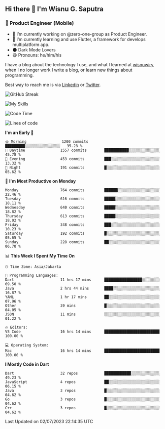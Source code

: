 ## Hi there 👋 I'm Wisnu G. Saputra

### :mobile_phone_off: Product Engineer (Mobile)

- 🔭 I’m currently working on @zero-one-group as Product Engineer.
- 🌱 I’m currently learning and use Flutter, a framework for develops multiplatform app.
- 🌑 Dark Mode Lovers
- 😄 Pronouns: he/him/his

I have a blog about the technology I use, and what I learned at [wisnuwiry](https://wisnuwiry.space/), when I no longer work I write a blog, or learn new things about programming.

Best way to reach me is via [Linkedin](https://www.linkedin.com/in/wisnu-saputra/) or [Twitter](https://twitter.com/wisnuwiry).

![GitHub Streak](https://streak-stats.demolab.com?user=wisnuwiry&theme=dark&hide_border=true)

![My Skills](https://skillicons.dev/icons?i=dart,flutter,kotlin,swift,go,js,css,neovim,git,linux&perline=5)

<!--START_SECTION:waka-->
![Code Time](http://img.shields.io/badge/Code%20Time-562%20hrs%2034%20mins-blue)

![Lines of code](https://img.shields.io/badge/From%20Hello%20World%20I%27ve%20Written-4.6%20million%20lines%20of%20code-blue)

**I'm an Early 🐤** 

```text
🌞 Morning                1200 commits        █████████░░░░░░░░░░░░░░░░   35.28 % 
🌆 Daytime                1557 commits        ███████████░░░░░░░░░░░░░░   45.78 % 
🌃 Evening                453 commits         ███░░░░░░░░░░░░░░░░░░░░░░   13.32 % 
🌙 Night                  191 commits         █░░░░░░░░░░░░░░░░░░░░░░░░   05.62 % 
```
📅 **I'm Most Productive on Monday** 

```text
Monday                   764 commits         ██████░░░░░░░░░░░░░░░░░░░   22.46 % 
Tuesday                  616 commits         █████░░░░░░░░░░░░░░░░░░░░   18.11 % 
Wednesday                640 commits         █████░░░░░░░░░░░░░░░░░░░░   18.82 % 
Thursday                 613 commits         █████░░░░░░░░░░░░░░░░░░░░   18.02 % 
Friday                   348 commits         ███░░░░░░░░░░░░░░░░░░░░░░   10.23 % 
Saturday                 192 commits         █░░░░░░░░░░░░░░░░░░░░░░░░   05.65 % 
Sunday                   228 commits         ██░░░░░░░░░░░░░░░░░░░░░░░   06.70 % 
```


📊 **This Week I Spent My Time On** 

```text
🕑︎ Time Zone: Asia/Jakarta

💬 Programming Languages: 
Dart                     11 hrs 17 mins      █████████████████░░░░░░░░   69.50 % 
Java                     2 hrs 44 mins       ████░░░░░░░░░░░░░░░░░░░░░   16.87 % 
YAML                     1 hr 17 mins        ██░░░░░░░░░░░░░░░░░░░░░░░   07.96 % 
Other                    39 mins             █░░░░░░░░░░░░░░░░░░░░░░░░   04.05 % 
JSON                     11 mins             ░░░░░░░░░░░░░░░░░░░░░░░░░   01.22 % 

🔥 Editors: 
VS Code                  16 hrs 14 mins      █████████████████████████   100.00 % 

💻 Operating System: 
Mac                      16 hrs 14 mins      █████████████████████████   100.00 % 
```

**I Mostly Code in Dart** 

```text
Dart                     32 repos            ████████████░░░░░░░░░░░░░   49.23 % 
JavaScript               4 repos             ██░░░░░░░░░░░░░░░░░░░░░░░   06.15 % 
Java                     3 repos             █░░░░░░░░░░░░░░░░░░░░░░░░   04.62 % 
Go                       3 repos             █░░░░░░░░░░░░░░░░░░░░░░░░   04.62 % 
C++                      3 repos             █░░░░░░░░░░░░░░░░░░░░░░░░   04.62 % 
```




 Last Updated on 02/07/2023 22:14:35 UTC
<!--END_SECTION:waka-->
